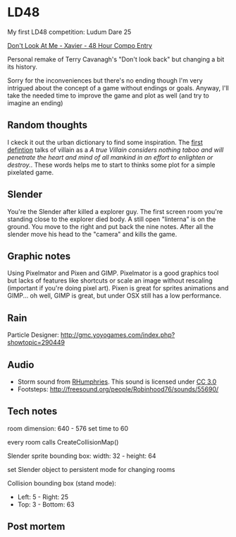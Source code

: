 LD48
====

My first LD48 competition: Ludum Dare 25

[Don't Look At Me - Xavier - 48 Hour Compo Entry](http://www.ludumdare.com/compo/ludum-dare-25/?action=preview&uid=15692)


Personal remake of Terry Cavanagh's "Don't look back" but changing a bit its history. 

Sorry for the inconveniences but there's no ending though I'm very intrigued about the concept of a game without endings or goals. Anyway, I'll take the needed time to improve the game and plot as well (and try to imagine an ending)



Random thoughts
---------------

I ckeck it out the urban dictionary to find some inspiration. The [first defintion](http://www.urbandictionary.com/define.php?term=villain) talks of villain as a *A true Villain considers nothing taboo and will penetrate the heart and mind of all mankind in an effort to enlighten or destroy.*. These words helps me to start to thinks some plot for a simple pixelated game.





Slender
-------

You're the Slender after killed a explorer guy. The first screen room you're standing close to the explorer died body. A still open "linterna" is on the ground. You move to the right and put back  the nine notes. After all the slender move his head to the "camera" and kills the game. 


Graphic notes
-------------

Using Pixelmator and Pixen and GIMP. Pixelmator is a good graphics tool but lacks of features like shortcuts or scale an image without rescaling (important if you're doing pixel art). Pixen is great for sprites animations and GIMP... oh well, GIMP is great, but under OSX still has a low performance. 


Rain
----

Particle Designer: http://gmc.yoyogames.com/index.php?showtopic=290449

Audio
-----

* Storm sound from [RHumphries](http://freesound.org/people/RHumphries/sounds/2523/). This sound is licensed under [CC 3.0](http://creativecommons.org/licenses/by/3.0/)
* Footsteps: http://freesound.org/people/Robinhood76/sounds/55690/


Tech notes
----------

room dimension: 640 - 576
set time to 60

every room calls CreateCollisionMap() 

Slender sprite bounding box: width: 32 - height: 64

set Slender object to persistent mode for changing rooms



Collision bounding box (stand mode): 

* Left: 5 - Right: 25
* Top: 3 - Bottom: 63


Post mortem
------------






